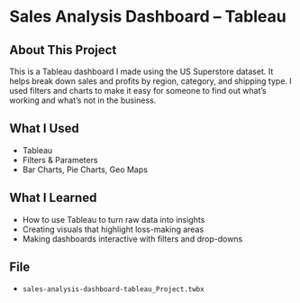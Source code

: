 # Sales Analysis Dashboard – Tableau

## About This Project
This is a Tableau dashboard I made using the US Superstore dataset. It helps break down sales and profits by region, category, and shipping type. I used filters and charts to make it easy for someone to find out what’s working and what’s not in the business.

## What I Used
- Tableau
- Filters & Parameters
- Bar Charts, Pie Charts, Geo Maps

## What I Learned
- How to use Tableau to turn raw data into insights
- Creating visuals that highlight loss-making areas
- Making dashboards interactive with filters and drop-downs

## File
- `sales-analysis-dashboard-tableau_Project.twbx`
